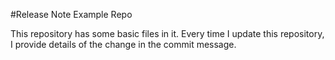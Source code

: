 #Release Note Example Repo

This repository has some basic files in it.  Every time I update this repository, I provide
details of the change in the commit message.
